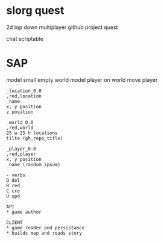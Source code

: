# slorg quest

2d top down 
multiplayer 
github project quest

chat
scriptable 

# SAP
model small empty world 
model player on world 
move player

```
_location_0.0
,red,location
_name
x, y position 
z position

_world_0.0
,red,world
25 w 25 h locations
tilte (gh_repo_title)

_player_0.0
,red,player
x, y position
_name (random ipsum) 

- verbs
D del 
R red
C cre
U upd

API
* game author

CLIENT
* game reader and persistance
* builds map and reads story 

```
